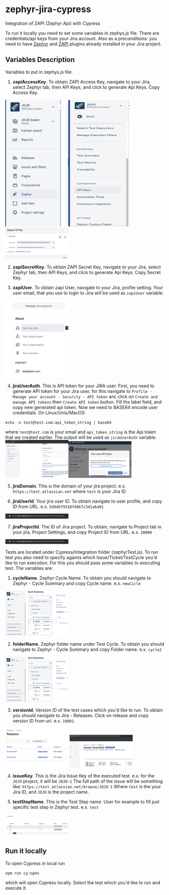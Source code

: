 # zephyr-jira-cypress
Integration of ZAPI (Zephyr Api) with Cypress

To run it locally you need to set some variables in zephys.js file. There are credentials/api keys from your Jira account. Also as a preconditions: you need to have [Zephyr](https://marketplace.atlassian.com/apps/1014681/zephyr-for-jira-test-management) and [ZAPI](https://marketplace.atlassian.com/apps/1211674/zapi) plugins already installed in your Jira project. 

## Variables Description
Variables to put in zephys.js file:
1. **zapiAccessKey**. To obtain ZAPI Access Key, navigate to your Jira, select Zephyr tab, then API Keys, and click to generate Api Keys. Copy Access Key.

<img src="img/zephyr_tab.png" width="200"><img src="img/api_keys_tab.png" width="200" height="400">
<img src="img/generate_zapi_api_keys.png" width="200">

2. **zapiSecretKey**. To obtain ZAPI Secret Key, navigate to your Jira, select Zephyr tab, then API Keys, and click to generate Api Keys. Copy Secret Key.

3. **zapiUser**. To obtain zapi User, navigate to your Jira, profile setting. Your user email, that you use to login to Jira will be used as `zapiUser` variable.
<img src="img/jira_email.png" width="200">

4. **jiraUserAuth**. This is API token for your JIRA user. First, you need to generate API token for your Jira user, for this navigate to `Profile - Manage your account - Security - API token` anc click on `Create and manage API tokens` then `Create API token` button. Fill the label field, and copy new generated api token. Now we need to BASE64 encode user credentials.
On Linux/Unix/MacOS: 
```
echo -n test@test.com:api_token_string | base64
```
where `test@test.com` is your email and `api_token_string` is the Api token that we created earlier. The output will be used as `jiraUserAuth` variable. 
<img src="img/user_privacy.png" width="200"><img src="img/jira_user_api_key.png" width="200">

5. **jiraDomain**. This is the domain of your jira project.
e.x. `https://test.atlassian.net` where `test` is your Jira ID

6. **jiraUserId**. Your jira user ID. To obtain navigate to user profile, and copy ID from URL.
e.x. `5d9dbf9310f4867c341a6a01`
<img src="img/jira_user_id.png" width="200">

7. **jiraProjectId**. The ID of Jira project. To obtain, navigate to Project tab in your jira, Project Settings, and copy Project ID from URL.
e.x. `10000`
 <img src="img/project_id.png" width="200">

 
Tests are located under Cypress/Integration folder (zephyrTest.js). 
To run test you also need to specify againts which Issue/Ticket/TestCycle you'd like to run execution.
For this you should pass some variables to executing test. The variables are:

1. **cycleName**. Zephyr Cycle Name. To obtain you should navigate to Zephyr - Cycle Summary and copy Cycle name.
e.x. `newCicle`
<img src="img/cycleName.png" width="200">

2. **folderName**. Zephyr folder name under Test Cycle. To obtain you should navigate to Zephyr - Cycle Summary and copy Folder name.
e.x. `cycle2`
 <img src="img/cycleName.png" width="200">

3. **versionId**. Version ID of the test cases which you'd like to run. To obtain you should navigate to Jira - Releases. Click on release and copy version ID from url.
e.x. `10001`
 <img src="img/jira_versions.png" width="200">
 <img src="img/jira_version_id.png" width="200">

 4. **issueKey**. This is the Jira Issue Key of the executed test. 
 e.x. for the `JOJO` project, it will be `JOJO-1`
 The full path of the issue will be something like:
 `https://test.atlassian.net/browse/JOJO-1`
 Where `test` is the your Jira ID, and  `JOJO` is the project name.

 5. **testStepName**. This is the Test Step name. User for example to fill just specific test step in Zephyr test.
 e.x. `test`
  <img src="img/testStepName.png" width="200">

## Run it locally
To open Cypress in local run 
```
npm run cy:open
``` 
which will open Cypress locally. Select the test which you'd like to run and execute it.